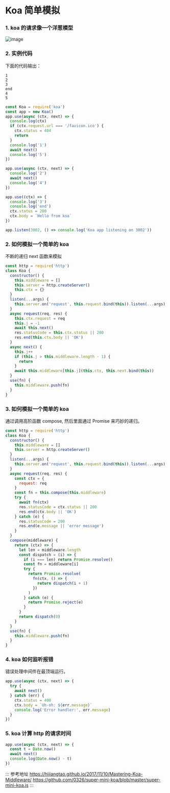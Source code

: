 # Koa 简单模拟

### 1. koa 的请求像一个洋葱模型

![image](https://user-images.githubusercontent.com/32337542/81541634-fe169080-93a5-11ea-8b88-067bb0f8308d.png)

### 2. 实例代码

下面的代码输出：

```
1
2
3
end
4
5
```

```javascript
const Koa = require('koa')
const app = new Koa()
app.use(async (ctx, next) => {
  console.log(ctx)
  if (ctx.request.url === '/favicon.ico') {
    ctx.status = 404
    return
  }
  console.log('1')
  await next()
  console.log('5')
})

app.use(async (ctx, next) => {
  console.log('2')
  await next()
  console.log('4')
})

app.use((ctx) => {
  console.log('3')
  console.log('end')
  ctx.status = 200
  ctx.body = `Hello from koa`
})

app.listen(3002, () => console.log('Koa app listening on 3002'))
```

### 2. 如何模拟一个简单的 koa

不断的递归 next 函数来模拟

```javascript
const http = require('http')
class Koa {
  constructor() {
    this.middleware = []
    this.server = http.createServer()
    this.ctx = {}
  }
  listen(...args) {
    this.server.on('request', this.request.bind(this)).listen(...args)
  }
  async request(req, res) {
    this.ctx.request = req
    this.j = -1
    await this.next()
    res.statusCode = this.ctx.status || 200
    res.end(this.ctx.body || 'OK')
  }
  async next() {
    this.j++
    if (this.j > this.middleware.length - 1) {
      return
    }
    await this.middleware[this.j](this.ctx, this.next.bind(this))
  }
  use(fn) {
    this.middleware.push(fn)
  }
}
```

### 3. 如何模拟一个简单的 koa

通过调用高阶函数 compose, 然后里面通过 Promise 来巧妙的递归。

```javascript
const http = require('http')
class Koa {
  constructor() {
    this.middleware = []
    this.server = http.createServer()
  }
  listen(...args) {
    this.server.on('request', this.request.bind(this)).listen(...args)
  }
  async request(req, res) {
    const ctx = {
      request: req
    }
    const fn = this.compose(this.middleware)
    try {
      await fn(ctx)
      res.statusCode = ctx.status || 200
      res.end(ctx.body || 'OK')
    } catch (e) {
      res.statusCode = 200
      res.end(e.message || 'error message')
    }
  }
  compose(middleware) {
    return (ctx) => {
      let len = middleware.length
      const dispatch = (i) => {
        if (i === len) return Promise.resolve()
        const fn = middleware[i]
        try {
          return Promise.resolve(
            fn(ctx, () => {
              return dispatch(i + 1)
            })
          )
        } catch (e) {
          return Promise.reject(e)
        }
      }
      return dispatch(0)
    }
  }
  use(fn) {
    this.middleware.push(fn)
  }
}
```

### 4. koa 如何监听报错

错误处理中间件在最顶端运行。

```javascript
app.use(async (ctx, next) => {
  try {
    await next()
  } catch (err) {
    ctx.status = 400
    ctx.body = `Uh-oh: ${err.message}`
    console.log('Error handler:', err.message)
  }
})
```

### 5. koa 计算 http 的请求时间

```javascript
app.use(async (ctx, next) => {
  const t = Date.now()
  await next()
  console.log(Date.now() - t)
})
```

::: 参考地址
https://hijiangtao.github.io/2017/11/10/Mastering-Koa-Middleware/
https://github.com/0326/super-mini-koa/blob/master/super-mini-koa.js
:::
